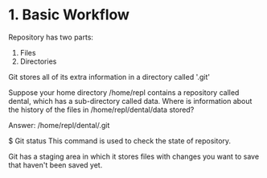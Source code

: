 # 1. Basic Workflow
Repository has two parts:
1. Files
2. Directories


Git stores all of its extra information in a directory called '.git'

Suppose your home directory /home/repl contains a repository called dental, which has a sub-directory called data. Where is information about the history of the files in /home/repl/dental/data stored?

Answer: /home/repl/dental/.git


$ Git status 
This command is used to check the state of repository. 

Git has a staging area in which it stores files with changes you want to save that haven't been saved yet. 
